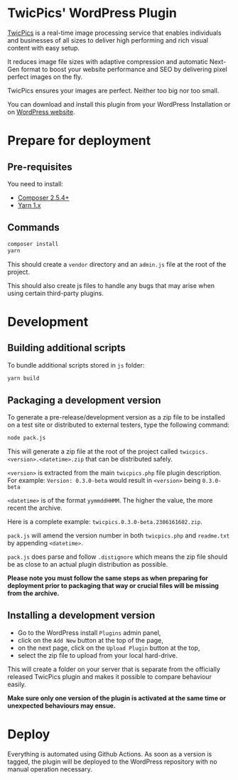 # TwicPics' WordPress Plugin

[TwicPics](https://www.twicpics.com/?ref=wordpress) is a real-time image processing service that enables individuals and businesses of all sizes to deliver high performing and rich visual content with easy setup.

It reduces image file sizes with adaptive compression and automatic Next-Gen format to boost your website performance and SEO by delivering pixel perfect images on the fly.

TwicPics ensures your images are perfect. Neither too big nor too small.

You can download and install this plugin from your WordPress Installation or on [WordPress website](https://wordpress.org/plugins/twicpics/).

# Prepare for deployment

## Pre-requisites

You need to install:
- [Composer 2.5.4+](https://getcomposer.org/)
- [Yarn 1.x](https://classic.yarnpkg.com/lang/en/)

## Commands

```bash
composer install
yarn
```

This should create a `vendor` directory and an `admin.js` file at the root of the project.

This should also create js files to handle any bugs that may arise when using certain third-party plugins.

# Development

## Building additional scripts

To bundle additional scripts stored in `js` folder:

```bash
yarn build
```

## Packaging a development version

To generate a pre-release/development version as a zip file to be installed on a test site or distributed to external testers, type the following command:

```bash
node pack.js
```

This will generate a zip file at the root of the project called `twicpics.<version>.<datetime>.zip` that can be distributed safely.

`<version>` is extracted from the main `twicpics.php` file plugin description. For example: `Version: 0.3.0-beta` would result in `<version>` being `0.3.0-beta`

`<datetime>` is of the format `yymmddHHMM`. The higher the value, the more recent the archive.

Here is a complete example: `twicpics.0.3.0-beta.2306161602.zip`.

`pack.js` will amend the version number in both `twicpics.php` and `readme.txt` by appending `<datetime>`.

`pack.js` does parse and follow `.distignore` which means the zip file should be as close to an actual plugin distribution as possible.

__Please note you must follow the same steps as when preparing for deployment prior to packaging that way or crucial files will be missing from the archive.__

## Installing a development version

- Go to the WordPress install `Plugins` admin panel,
- click on the `Add New` button at the top of the page,
- on the next page, click on the `Upload Plugin` button at the top,
- select the zip file to upload from your local hard-drive.

This will create a folder on your server that is separate from the officially released TwicPics plugin and makes it possible to compare behaviour easily.

__Make sure only one version of the plugin is activated at the same time or unexpected behaviours may ensue.__

# Deploy

Everything is automated using Github Actions. As soon as a version is tagged, the plugin will be deployed to the WordPress repository with no manual operation necessary.
